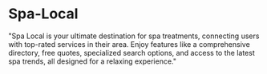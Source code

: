 # Spa-Local
"Spa Local is your ultimate destination for spa treatments, connecting users with top-rated services in their area. Enjoy features like a comprehensive directory, free quotes, specialized search options, and access to the latest spa trends, all designed for a relaxing experience."
